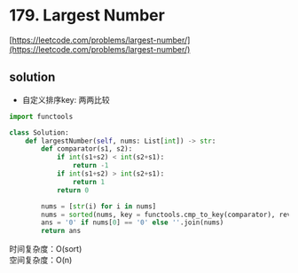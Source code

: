 # 179. Largest Number
[https://leetcode.com/problems/largest-number/](https://leetcode.com/problems/largest-number/)


## solution
- 自定义排序key: 两两比较

```python
import functools

class Solution:
    def largestNumber(self, nums: List[int]) -> str:
        def comparator(s1, s2):
            if int(s1+s2) < int(s2+s1):
                return -1
            if int(s1+s2) > int(s2+s1):
                return 1
            return 0

        nums = [str(i) for i in nums]
        nums = sorted(nums, key = functools.cmp_to_key(comparator), reverse=True)
        ans = '0' if nums[0] == '0' else ''.join(nums)
        return ans
```
时间复杂度：O(sort) <br>
空间复杂度：O(n)
